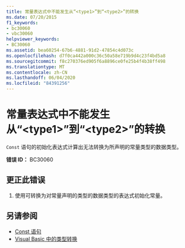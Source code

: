 ```yaml
---
title: 常量表达式中不能发生从“<type1>”到“<type2>”的转换
ms.date: 07/20/2015
f1_keywords:
- bc30060
- vbc30060
helpviewer_keywords:
- BC30060
ms.assetid: bea60254-67b6-4881-91d2-47854c4d073c
ms.openlocfilehash: d7f0ca442a000c36c50a58e719b9d4c23f4bd5a8
ms.sourcegitcommit: f8c270376ed905f6a8896ce0fe25b4f4b38ff498
ms.translationtype: MT
ms.contentlocale: zh-CN
ms.lasthandoff: 06/04/2020
ms.locfileid: "84391256"
---
```

# <a name="conversion-from-type1-to-type2-cannot-occur-in-a-constant-expression"></a>常量表达式中不能发生从“\<type1>”到“\<type2>”的转换
`Const` 语句的初始化表达式计算出无法转换为所声明的常量类型的数据类型。  
  
 **错误 ID：** BC30060  
  
## <a name="to-correct-this-error"></a>更正此错误  
  
1. 使用可转换为对常量声明的类型的数据类型的表达式初始化常量。  
  
## <a name="see-also"></a>另请参阅

- [Const 语句](../language-reference/statements/const-statement.md)
- [Visual Basic 中的类型转换](../programming-guide/language-features/data-types/type-conversions.md)
